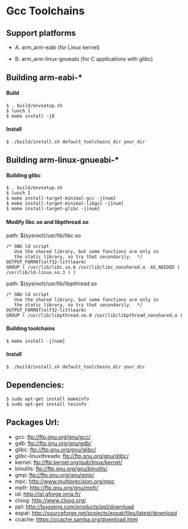 Gcc Toolchains
========================================

Support platforms
----------------------------------------

* A. arm_arm-eabi (for Linux kernel)

* B. arm_arm-linux-gnueabi (for C applications with glibc)

Building arm-eabi-*
----------------------------------------

#### Build

```
$ . build/envsetup.sh
$ lunch 1
$ make install -j8
```

#### Install

```
$ ./build/install.sh default_toolchains_dir your_dir
```

Building arm-linux-gnueabi-*
----------------------------------------

#### Building glibc

```
$ . build/envsetup.sh
$ lunch 2
$ make install-target-minimal-gcc -j[num]
$ make install-target-minimal-libgcc -j[num]
$ make install-target-glibc -j[num]
```

#### Modify libc.so and libpthread.so

path: $(sysroot)/usr/lib/libc.so

```
/* GNU ld script
   Use the shared library, but some functions are only in
   the static library, so try that secondarily.  */
OUTPUT_FORMAT(elf32-littlearm)
GROUP ( /usr/lib/libc.so.6 /usr/lib/libc_nonshared.a  AS_NEEDED ( /usr/lib/ld-linux.so.3 ) )
```

path: $(sysroot)/usr/lib/libpthread.so

```
/* GNU ld script
   Use the shared library, but some functions are only in
   the static library, so try that secondarily.  */
OUTPUT_FORMAT(elf32-littlearm)
GROUP ( /usr/lib/libpthread.so.0 /usr/lib/libpthread_nonshared.a )
```

#### Building toolchains

```
$ make install -j[num]
```

#### Install

```
$ ./build/install.sh default_toolchains_dir your_dir
```

Dependencies:
----------------------------------------

```
$ sudo apt-get install makeinfo
$ sudo apt-get install texinfo
```

Packages Url:
----------------------------------------

* gcc:                 ftp://ftp.gnu.org/gnu/gcc/
* gdb:                 ftp://ftp.gnu.org/gnu/gdb/
* glibc:               ftp://ftp.gnu.org/gnu/glibc/
* glibc-linuxthreads:  ftp://ftp.gnu.org/gnu/glibc/
* kernel:              ftp://ftp.kernel.org/pub/linux/kernel/
* binutils:            ftp://ftp.gnu.org/gnu/binutils/
* gmp:                 ftp://ftp.gnu.org/gnu/gmp/
* mpc:                 http://www.multiprecision.org/mpc
* mpfr:                http://ftp.gnu.org/gnu/mpfr/
* isl:                 http://isl.gforge.inria.fr/
* cloog:               http://www.cloog.org/
* ppl:                 http://bugseng.com/products/ppl/download
* expat:               http://sourceforge.net/projects/expat/files/latest/download
* ccache:              https://ccache.samba.org/download.html
